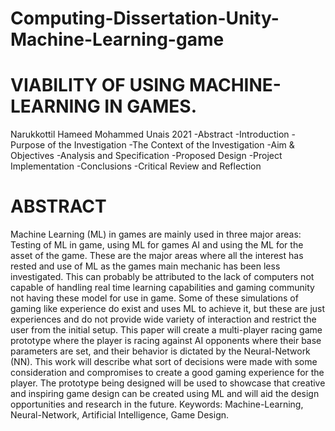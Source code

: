 # Computing-Dissertation-Unity-Machine-Learning-game
# VIABILITY OF USING MACHINE-LEARNING IN GAMES.
Narukkottil Hameed Mohammed Unais 
2021
-Abstract
-Introduction
-Purpose of the Investigation
-The Context of the Investigation
-Aim & Objectives
-Analysis and Specification
-Proposed Design
-Project Implementation
-Conclusions
-Critical Review and Reflection
# ABSTRACT
Machine Learning (ML) in games are mainly used in three major areas: Testing of ML in game, using ML for games AI and using the ML for the asset of the game. These are the major areas where all the interest has rested and use of ML as the games main mechanic has been less investigated. This can probably be attributed to the lack of computers not capable of handling real time learning capabilities and gaming community not having these model for use in game. Some of these simulations of gaming like experience do exist and uses ML to achieve it, but these are just experiences and do not provide wide variety of interaction and restrict the user from the initial setup.
This paper will create a multi-player racing game prototype where the player is racing against AI opponents where their base parameters are set, and their behavior is dictated by the Neural-Network (NN). This work will describe what sort of decisions were made with some consideration and compromises to create a good gaming experience for the player. The prototype being designed will be used to showcase that creative and inspiring game design can be created using ML and will aid the design opportunities and research in the future.
Keywords: Machine-Learning, Neural-Network, Artificial Intelligence, Game Design.



